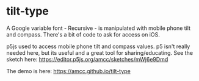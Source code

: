 # tilt-type

A Google variable font - Recursive - is manipulated with mobile phone tilt and compass. There's a bit of code to ask for access on iOS.

p5js used to access mobile phone tilt and compass values. 
p5 isn't really needed here, but its useful and a great tool for sharing/educating. See the sketch here: https://editor.p5js.org/amcc/sketches/mWj6e9Dmd

The demo is here: https://amcc.github.io/tilt-type
